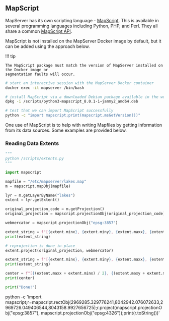 ## MapScript

MapServer has its own scripting language - [MapScript](https://www.mapserver.org/mapscript/). This is available in several
programming languages including Python, PHP, and Perl. They all share a common [MapScript API](https://www.mapserver.org/mapscript/mapscript-api/index.html).

MapScript is not installed on the MapServer Docker image by default, but it can be added using the approach below.

!!! tip

    The MapScript package must match the version of MapServer installed on the Docker image or
    segmentation faults will occur.

```bash
# start an interactive session with the MapServer Docker container
docker exec -it mapserver /bin/bash

# install MapScript via a downloaded Debian package available in the workshop repository
dpkg -i /scripts/python3-mapscript_8.0.1-1~jammy2_amd64.deb

# test that we can import MapScript successfully
python -c "import mapscript;print(mapscript.msGetVersion())"
```

One use of MapScript is to help with writing Mapfiles by getting information from its data sources. Some examples are provided below.

### Reading Data Extents

```python
"""
python /scripts/extents.py
"""

import mapscript

mapfile = "/etc/mapserver/lakes.map"
m = mapscript.mapObj(mapfile)

lyr = m.getLayerByName("lakes")
extent = lyr.getExtent()

original_projection_code = m.getProjection()
original_projection = mapscript.projectionObj(original_projection_code)

webmercator = mapscript.projectionObj("epsg:3857")

extent_string = f"[{extent.minx}, {extent.miny}, {extent.maxx}, {extent.maxy}]"
print(extent_string)

# reprojection is done in-place
extent.project(original_projection, webmercator)

extent_string = f"[{extent.minx}, {extent.miny}, {extent.maxx}, {extent.maxy}]"
print(extent_string)

center = f"[{(extent.maxx + extent.minx) / 2}, {(extent.maxy + extent.miny) / 2}]"
print(center)

print("Done!")
```


python -c 'import mapscript;r=mapscript.rectObj(2969285.329776241,8042942.076072633,2969726.049406544,8043158.9927656725);r.project(mapscript.projectionObj("epsg:3857"), mapscript.projectionObj("epsg:4326"));print(r.toString())'